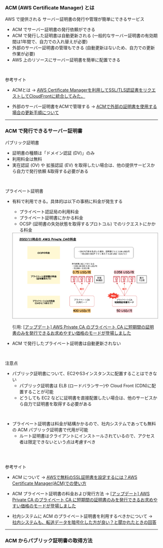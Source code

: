 ### ACM (AWS Certificate Manager) とは

AWS で提供される サーバー証明書の発行や管理が簡単にできるサービス

- ACM でサーバー証明書の発行依頼ができる
- ACM で発行した証明書は自動更新される (一般的なサーバー証明書の有効期間は1年間で、自力での入れ替えが必要)
- 外部のサーバー証明書の管理もできる (自動更新はないため、自力での更新作業が必要)
- AWS 上のリソースにサーバー証明書を簡単に配置できる

<br>

参考サイト

- ACMとは -> [AWS Certificate Managerを利用してSSL/TLS認証書をリクエストしてCloudFrontに統合してみた。](https://dev.classmethod.jp/articles/lim-aws-certificate-manager/)

- 外部のサーバー証明書をACMで管理する -> [ACMで外部の証明書を使用する場合の更新手順について](https://dev.classmethod.jp/articles/manual-for-updating-external-certificate/)

---

### ACM で発行できるサーバー証明書

パブリック証明書
- 証明書の種類は「ドメイン認証 (DV)」のみ
- 利用料金は無料
- 実在認証 (OV) や 拡張認証 (EV) を取得したい場合は、他の提供サービスから自力で発行依頼
&取得する必要がある

<br>

プライベート証明書

- 有料で利用できる。具体的は以下の事柄に料金が発生する
    - プライベート認証局の利用料金
    - プライベート証明書にかかる料金
    - OCSP (証明書の失効状態を取得するプロトコル) でのリクエストにかかる料金

    <img src="./img/AWS-Private-CA-price.png" />

    引用: [[アップデート] AWS Private CA のプライベート CA に短期間の証明書のみを発行できるお求めやすい価格のモードが登場しました](https://dev.classmethod.jp/articles/aws-private-certificate-authority-introduces-mode-short-lived-certificates/)

- ACM で発行したプライベート証明書は自動更新されない

<br>

注意点

- パブリック証明書について、EC2やS3インスタンスに配置することはできない
    - パブリック証明書は ELB (ロードバランサー)や Cloud 
    Front (CDN)に配置することが可能
    - どうしても EC2 などに証明書を直接配置したい場合は、他のサービスから自力で証明書を取得する必要がある

<br>

- プライベート証明書は料金が結構かかるので、社内システムであっても無料の ACM パブリック証明書で代用が可能
    - ルート証明書はクライアントにインストールされているので、アクセス者は限定できないという点は考慮すべき


<br>
<br>

参考サイト

- ACM について -> [AWSで無料のSSL証明書を設定するには？AWS Certificate Manager(ACM)での使い方](https://cloudnavi.nhn-techorus.com/archives/928)

- ACM プライベート証明書の料金および発行方法 -> [[アップデート] AWS Private CA のプライベート CA に短期間の証明書のみを発行できるお求めやすい価格のモードが登場しました](https://dev.classmethod.jp/articles/aws-private-certificate-authority-introduces-mode-short-lived-certificates/)

- 社内システムに ACM のプライベート証明書を利用するべきかについて -> [社内システムも、転送データを暗号化した方が良い？と聞かれたときの回答](https://cloud.bigtreetc.com/column/public-certificates-versus-private-certificates-for-internal-elb/#chapter-11)

---

### ACM からパブリック証明書の取得方法

